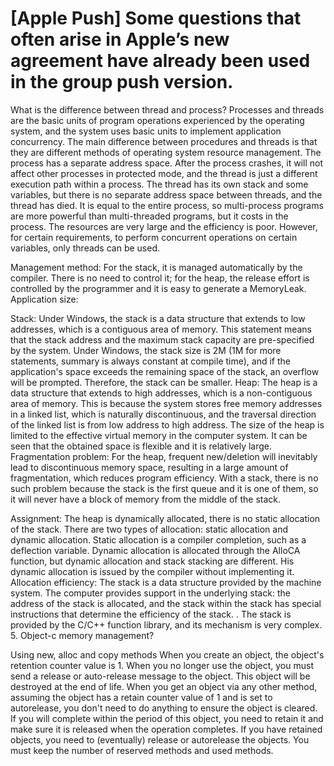 # [Apple Push] Some questions that often arise in Apple’s new agreement have already been used in the group push version.

What is the difference between thread and process?
Processes and threads are the basic units of program operations experienced by the operating system, and the system uses basic units to implement application concurrency.
The main difference between procedures and threads is that they are different methods of operating system resource management. The process has a separate address space. After the process crashes, it will not affect other processes in protected mode, and the thread is just a different execution path within a process. The thread has its own stack and some variables, but there is no separate address space between threads, and the thread has died. It is equal to the entire process, so multi-process programs are more powerful than multi-threaded programs, but it costs in the process. The resources are very large and the efficiency is poor. However, for certain requirements, to perform concurrent operations on certain variables, only threads can be used.

Management method: For the stack, it is managed automatically by the compiler. There is no need to control it; for the heap, the release effort is controlled by the programmer and it is easy to generate a MemoryLeak.
Application size:

Stack: Under Windows, the stack is a data structure that extends to low addresses, which is a contiguous area of memory. This statement means that the stack address and the maximum stack capacity are pre-specified by the system. Under Windows, the stack size is 2M (1M for more statements, summary is always constant at compile time), and if the application's space exceeds the remaining space of the stack, an overflow will be prompted. Therefore, the stack can be smaller. Heap: The heap is a data structure that extends to high addresses, which is a non-contiguous area of memory. This is because the system stores free memory addresses in a linked list, which is naturally discontinuous, and the traversal direction of the linked list is from low address to high address. The size of the heap is limited to the effective virtual memory in the computer system. It can be seen that the obtained space is flexible and it is relatively large.
Fragmentation problem: For the heap, frequent new/deletion will inevitably lead to discontinuous memory space, resulting in a large amount of fragmentation, which reduces program efficiency. With a stack, there is no such problem because the stack is the first queue and it is one of them, so it will never have a block of memory from the middle of the stack.


Assignment: The heap is dynamically allocated, there is no static allocation of the stack. There are two types of allocation: static allocation and dynamic allocation. Static allocation is a compiler completion, such as a deflection variable. Dynamic allocation is allocated through the AlloCA function, but dynamic allocation and stack stacking are different. His dynamic allocation is issued by the compiler without implementing it.
Allocation efficiency: The stack is a data structure provided by the machine system. The computer provides support in the underlying stack: the address of the stack is allocated, and the stack within the stack has special instructions that determine the efficiency of the stack. . The stack is provided by the C/C++ function library, and its mechanism is very complex.
5. Object-c memory management?

Using new, alloc and copy methods
When you create an object, the object's retention counter value is 1. When you no longer use the object, you must send a release or auto-release message to the object. This object will be destroyed at the end of life.
When you get an object via any other method, assuming the object has a retain counter value of 1 and is set to autorelease, you don't need to do anything to ensure the object is cleared. If you will complete within the period of this object, you need to retain it and make sure it is released when the operation completes.
If you have retained objects, you need to (eventually) release or autorelease the objects. You must keep the number of reserved methods and used methods.